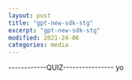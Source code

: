 ```yaml
---
layout: post
title: "gpt-new-sdk-stg"
excerpt: "gpt-new-sdk-stg"
modified: 2021-24-06
categories: media
---
```


------------QUIZ----------------
yo
<div class="apester-media" data-media-id="60d46a70ec0f860025610feb" height="350"></div>



<script async src="https://sdk.stg.apester.com/core.min.js"></script>